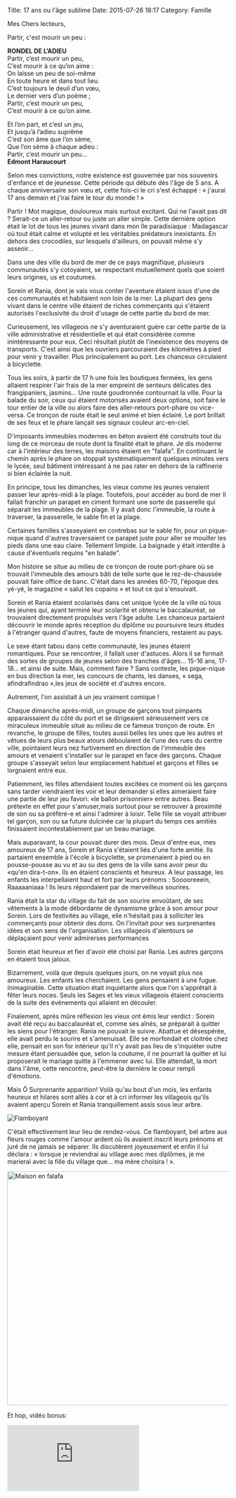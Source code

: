 Title: 17 ans ou l'âge sublime
Date: 2015-07-26 18:17
Category: Famille

Mes Chers lecteurs,

Partir, c'est mourir un peu :

**RONDEL DE L’ADIEU**  
Partir, c’est mourir un peu,  
C’est mourir à ce qu’on aime :  
On laisse un peu de soi-même  
En toute heure et dans tout lieu.  
C’est toujours le deuil d’un vœu,  
Le dernier vers d’un poème ;  
Partir, c’est mourir un peu,  
C’est mourir à ce qu’on aime.  

Et l’on part, et c’est un jeu,  
Et jusqu’à l’adieu suprême  
C’est son âme que l’on sème,  
Que l’on sème à chaque adieu :  
Partir, c’est mourir un peu…  
**Edmont Haraucourt**

Selon mes convictions, notre existence est gouvernée par nos souvenirs d'enfance et de jeunesse. Cette période qui débute dès l'âge de 5 ans. A chaque anniversaire son vœu et, cette fois-ci le cri s'est échappé : « j'aurai 17 ans demain et j'irai faire le tour du monde ! »

Partir ! Mot magique, douloureux mais surtout excitant. Qui ne l'avait pas dit ? Serait-ce un aller-retour ou juste un aller simple. Cette dernière option était le lot de tous les jeunes vivant dans mon île paradisiaque : Madagascar où tout était calme et volupté et les véritables prédateurs inexistants. En dehors des crocodiles, sur lesquels d'ailleurs, on pouvait même s'y asseoir…

Dans une des ville du bord de mer de ce pays magnifique, plusieurs communautés s'y cotoyaient, se respectant mutuellement quels que soient leurs origines, us et coutumes.

Sorein et Rania, dont je vais vous conter l'aventure étaient issus d'une de ces communautés et habitaient non loin de la mer. La plupart des gens vivant dans le centre ville étaient de riches commerçants qui s'étaient autorisés l'exclusivité du droit d'usage de cette partie du bord de mer.

Curieusement, les villageois ne s'y aventuraient guère car cette partie de la ville administrative et résidentielle et qui était considérée comme inintéressante pour eux. Ceci résultait plutôt de l'inexistence des moyens de transports. C'est ainsi que les ouvriers parcouraient des kilomètres à pied pour venir y travailler. Plus principalement au port. Les chanceux circulaient à bicyclette.

Tous les soirs, à partir de 17 h une fois les boutiques fermées, les gens allaient respirer l'air frais de la mer empreint de senteurs délicates des frangipaniers, jasmins… Une route goudronnée contournait la ville. Pour la balade du soir, ceux qui étaient motorisés avaient deux options, soit faire le tour entier de la ville ou alors faire des aller-retours port-phare ou vice-versa. Ce tronçon de route était le seul animé et bien éclairé. Le port brillait de ses feux et le phare lançait ses signaux couleur arc-en-ciel.

D'imposants immeubles modernes en béton avaient été construits tout du long de ce morceau de route dont la finalité était le phare. Je dis moderne car à l'intérieur des terres, les maisons étaient en "falafa". En continuant le chemin après le phare on stoppait systématiquement quelques minutes vers le lycée, seul bâtiment intéressant à ne pas rater en dehors de la raffinerie si bien éclairée la nuit.

En principe, tous les dimanches, les vieux comme les jeunes venaient passer leur après-midi à la plage. Toutefois, pour accéder au bord de mer Il fallait franchir un parapet en ciment formant une sorte de passerelle qui séparait les immeubles de la plage. Il y avait donc l'immeuble, la route à traverser, la passerelle, le sable fin et la plage.

Certaines familles s'asseyaient en contrebas sur le sable fin, pour un pique-nique quand d'autres traversaient ce parapet juste pour aller se mouiller les pieds dans une eau claire. Tellement limpide. La baignade y était interdite à cause d'éventuels requins "en balade".

Mon histoire se situe au milieu de ce tronçon de route port-phare où se trouvait l'immeuble des amours bâti de telle sorte que le rez-de-chaussée pouvait faire office de banc. C'était dans les années 60-70, l'époque des yé-yé, le magazine « salut les copains » et tout ce qui s'ensuivait.

Sorein et Rania étaient scolarisés dans cet unique lycée de la ville où tous les jeunes qui, ayant terminé leur scolarité et obtenu le baccalauréat, se trouvaient directement propulsés vers l'âge adulte. Les chanceux partaient découvrir le monde après réception du diplôme ou poursuivre leurs études à l'étranger quand d'autres, faute de moyens financiers, restaient au pays.

Le sexe étant tabou dans cette communauté, les jeunes étaient romantiques. Pour se rencontrer, il fallait user d'astuces. Alors il se formait des sortes de groupes de jeunes selon des tranches d'âges… 15-16 ans, 17-18… et ainsi de suite. Mais, comment faire ? Sans conteste, les pique-nique en bus direction la mer, les concours de chants, les danses, « sega, afindrafindrao »,les jeux de société et d'autres encore.

Autrement, l'on assistait à un jeu vraiment comique !

Chaque dimanche après-midi, un groupe de garçons tout pimpants apparaissaient du côté du port et se dirigeaient sérieusement vers ce miraculeux immeuble situé au milieu de ce fameux tronçon de route. En revanche, le groupe de filles, toutes aussi belles les unes que les autres et vêtues de leurs plus beaux atours déboulaient de l'une des rues du centre ville, pointaient leurs nez furtivement en direction de l'immeuble des amours et venaient s'installer sur le parapet en face des garçons. Chaque groupe s'asseyait selon leur emplacement habituel et garçons et filles se lorgnaient entre eux.

Patiemment, les filles attendaient toutes excitées ce moment où les garçons sans tarder viendraient les voir et leur demander si elles aimeraient faire une partie de leur jeu favori: «le ballon prisonnier» entre autres. Beau prétexte en effet pour s'amuser,mais surtout pour se retrouver à proximité de son ou sa préféré-e et ainsi l'admirer à loisir. Telle fille se voyait attribuer tel garçon, son ou sa future dulcinée car la plupart du temps ces amitiés finissaient incontestablement par un beau mariage.

Mais auparavant, la cour pouvait durer des mois. Deux d'entre eux, mes amoureux de 17 ans, Sorein et Rania s'étaient liés d'une forte amitié. Ils partaient ensemble à l'école à bicyclette, se promenaient à pied ou en pousse-pousse au vu et au su des gens de la ville sans avoir peur du «qu'en dira-t-on». Ils en étaient conscients et heureux. A leur passage, les enfants les interpellaient haut et fort par leurs prénoms : Sooooreeein, Raaaaaniaaa ! Ils leurs répondaient par de merveilleux sourires.

Rania était la star du village du fait de son sourire envoûtant, de ses vêtements à la mode débordante de dynamisme grâce à son amour pour Sorein. Lors de festivités au village, elle n'hésitait pas à solliciter les commerçants pour obtenir des dons. On l'invitait pour ses surprenantes idées et son sens de l'organisation. Les villageois d'alentours se déplaçaient pour venir admirerses performances

Sorein était heureux et fier d'avoir été choisi par Rania. Les autres garçons en étaient tous jaloux.

Bizarrement, voilà que depuis quelques jours, on ne voyait plus nos amoureux. Les enfants les cherchaient. Les gens pensaient à une fugue. Inimaginable. Cette situation était inquiétante alors que l'on s'apprêtait à fêter leurs noces. Seuls les Sages et les vieux villageois étaient conscients de la suite des événements qui allaient en découler.

Finalement, après mûre réflexion les vieux ont émis leur verdict : Sorein avait été reçu au baccalauréat et, comme ses aînés, se préparait à quitter les siens pour l'étranger. Rania ne pouvait le suivre. Abattue et désespérée, elle avait perdu le sourire et s'amenuisait. Elle se morfondait et cloitrée chez elle, pensait en son for intérieur qu'il n'y avait pas lieu de s'inquiéter outre mesure étant persuadée que, selon la coutume, il ne pourrait la quitter et lui proposerait le mariage quitte à l'emmener avec lui. Elle attendait, la mort dans l'âme, cette rencontre, peut-être la dernière le coeur rempli d'émotions.

Mais Ô Surprenante apparition! Voilà qu'au bout d'un mois, les enfants heureux et hilares sont allés à cor et à cri informer les villageois qu'ils avaient aperçu Sorein et Rania tranquillement assis sous leur arbre.

![Flamboyant](http://img.over-blog-kiwi.com/0/44/93/39/201311/ob_e32d05d0f46ce483abbe5717071c87ed_flamboyant.jpg)

C'était effectivement leur lieu de rendez-vous. Ce flamboyant, bel arbre aux fleurs rouges comme l'amour ardent où ils avaient inscrit leurs prénoms et juré de ne jamais se séparer. Ils discutèrent joyeusement et enfin il lui déclara : « lorsque je reviendrai au village avec mes diplômes, je me marierai avec la fille du village que… ma mère choisira ! ».

<img class="alignnone" src="http://www.tongasoa-madagascar.com/wp-content/uploads/2013/04/0349-Maison-v%C3%A9g%C3%A9tal.jpg" alt="Maison en falafa" width="800" height="533" />

Et hop, vidéo bonus:
<div class="youtube youtube-16x9"><iframe src="https://www.youtube.com/embed/J8BWkT6GDfE" allowfullscreen seamless frameBorder="0"></iframe></div>
